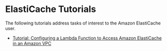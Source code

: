 # ElastiCache Tutorials<a name="Tutorials"></a>

The following tutorials address tasks of interest to the Amazon ElastiCache user\.

+ [Tutorial: Configuring a Lambda Function to Access Amazon ElastiCache in an Amazon VPC ](http://docs.aws.amazon.com/lambda/latest/dg/vpc-ec.html)